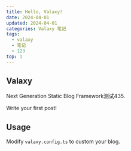 ```yaml
---
title: Hello, Valaxy!
date: 2024-04-01
updated: 2024-04-01
categories: Valaxy 笔记
tags:
  - valaxy
  - 笔记
  - 123
top: 1
---
```


## Valaxy

Next Generation Static Blog Framework测试435.

Write your first post!

## Usage

Modify `valaxy.config.ts` to custom your blog.
